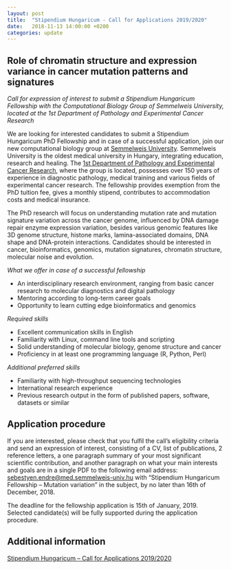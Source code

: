 ```yaml
---
layout: post
title:  "Stipendium Hungaricum - Call for Applications 2019/2020"
date:   2018-11-13 14:00:00 +0200
categories: update
---
```


## Role of chromatin structure and expression variance in cancer mutation patterns and signatures

*Call for expression of interest to submit a Stipendium Hungaricum Fellowship
with the Computational Biology Group of Semmelweis University, located at the
1st Department of Pathology and Experimental Cancer Research*

We are looking for interested candidates to submit a Stipendium Hungaricum PhD
Fellowship and in case of a successful application, join our new computational
biology group at [Semmelweis University](http://semmelweis.hu/). Semmelweis
University is the oldest medical university in Hungary, integrating education,
research and healing. The [1st Department of Pathology and Experimental Cancer
Research](http://semmelweis.hu/patologia1/en/), where the group is located,
possesses over 150 years of experience in diagnostic pathology, medical training
and various fields of experimental cancer research. The fellowship provides
exemption from the PhD tuition fee, gives a monthly stipend, contributes to
accommodation costs and medical insurance.

The PhD research will focus on understanding mutation rate and mutation
signature variation across the cancer genome, influenced by DNA damage repair
enzyme expression variation, besides various genomic features like 3D genome
structure, histone marks, lamina-associated domains, DNA shape and DNA-protein
interactions. Candidates should be interested in cancer, bioinformatics,
genomics, mutation signatures, chromatin structure, molecular noise and
evolution.

*What we offer in case of a successful fellowship*

* An interdisciplinary research environment, ranging from basic cancer research
  to molecular diagnostics and digital pathology
* Mentoring according to long-term career goals
* Opportunity to learn cutting edge bioinformatics and genomics

*Required skills*

* Excellent communication skills in English
* Familiarity with Linux, command line tools and scripting
* Solid understanding of molecular biology, genome structure and cancer
* Proficiency in at least one programming language (R, Python, Perl)

*Additional preferred skills*

* Familiarity with high-throughput sequencing technologies
* International research experience
* Previous research output in the form of published papers, software, datasets
  or similar

## Application procedure

If you are interested, please check that you fulfil the call’s eligibility
criteria and send an expression of interest, consisting of a CV, list of
publications, 2 reference letters, a one paragraph summary of your most
significant scientific contribution, and another paragraph on what your main
interests and goals are in a single PDF to the following email address:
[sebestyen.endre@med.semmelweis-univ.hu](mailto:sebestyen.endre@med.semmelweis-univ.hu)
with “Stipendium Hungaricum Fellowship – Mutation variation” in the subject, by
no later than 16th of December, 2018.

The deadline for the fellowship application is 15th of January, 2019. Selected
candidate(s) will be fully supported during the application procedure.

## Additional information

[Stipendium Hungaricum – Call for Applications 2019/2020](http://studyinhungary.hu/study-in-hungary/menu/stipendium-hungaricum-scholarship-programme/call-for-applications-2019-2020.html)
